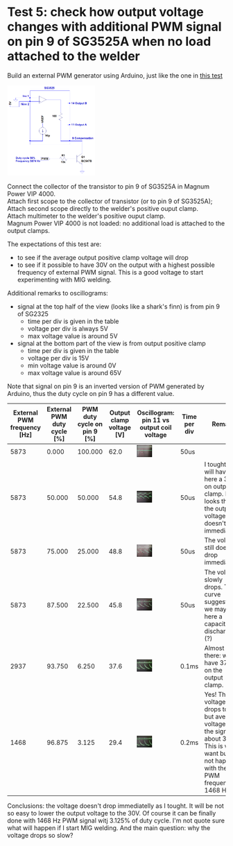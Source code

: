 # Test 5: check how output voltage changes with additional PWM signal on pin 9 of SG3525A when no load attached to the welder

Build an external PWM generator using Arduino, just like the one in [this test](https://github.com/wmarkow/sandbox/blob/master/inverter-welder/elements/sg3525/tests/Test5/README.md)

<img src="https://raw.githubusercontent.com/wmarkow/sandbox/master/inverter-welder/elements/sg3525/tests/Test5/05_external_pwm_circuit.png" width="40%" >

Connect the collector of the transistor to pin 9 of SG3525A in Magnum Power VIP 4000. \
Attach first scope to the collector of transistor (or to pin 9 of SG3525A); \
Attach second scope directly to the welder's positive ouput clamp. \
Attach multimeter to the welder's positive ouput clamp. \
Magnum Power VIP 4000 is not loaded: no additional load is attached to the output clamps.

The expectations of this test are:
 * to see if the average output positive clamp voltage will drop
 * to see if it possible to have 30V on the output with a highest possible frequency of external PWM signal. This is a good voltage to start experimenting with MIG welding.

Additional remarks to oscillograms:
 * signal at the top half of the view (looks like a shark's finn) is from pin 9 of SG2325
   * time per div is given in the table
   * voltage per div is always 5V
   * max voltage value is around 5V
 * signal at the bottom part of the view is from output positive clamp
   * time per div is given in the table
   * voltage per div is 15V
   * min voltage value is around  0V
   * max voltage value is around 65V

Note that signal on pin 9 is an inverted version of PWM generated by Arduino, thus the duty cycle on pin 9 has a different value.
   
 | External PWM frequency [Hz] | External PWM duty cycle [%] | PWM duty cycle on pin 9 [%] | Output clamp voltage [V]| Oscillogram: pin 11 vs output coil voltage | Time per div | Remark |
 |---|---|---|---|---|---|---|
 | 5873 |  0.000 | 100.000 | 62.0 | <img src="https://raw.githubusercontent.com/wmarkow/sandbox/master/inverter-welder/concepts/08_magnum_power_vip_4000/reveng/tests/Test5/1_no_pwm.jpg" width="40%" > | 50us | |
 | 5873 | 50.000 |  50.000 | 54.8 | <img src="https://raw.githubusercontent.com/wmarkow/sandbox/master/inverter-welder/concepts/08_magnum_power_vip_4000/reveng/tests/Test5/2_ipwm_5873Hz_50.jpg" width="40%" > | 50us | I tought that I will have here a 30V on output clamp. No. It looks that the output voltage doesn't drop immediatelly.|
 | 5873 | 75.000 |  25.000 | 48.8 | <img src="https://raw.githubusercontent.com/wmarkow/sandbox/master/inverter-welder/concepts/08_magnum_power_vip_4000/reveng/tests/Test5/3_ipwm_5873Hz_25.jpg" width="40%" > | 50us | The voltage still doesn't drop immediatelly.|
 | 5873 | 87.500 |  22.500 | 45.8 | <img src="https://raw.githubusercontent.com/wmarkow/sandbox/master/inverter-welder/concepts/08_magnum_power_vip_4000/reveng/tests/Test5/4_ipwm_5873Hz_12.5.jpg" width="40%" > | 50us | The voltage slowly drops. The curve suggest that we may have here a capacitor discharging (?) |
 | 2937 | 93.750 |   6.250 | 37.6 | <img src="https://raw.githubusercontent.com/wmarkow/sandbox/master/inverter-welder/concepts/08_magnum_power_vip_4000/reveng/tests/Test5/5_ipwm_2937Hz_6.25.jpg" width="40%" > | 0.1ms | Almost there: we have 37.6V on the output clamp.|
 | 1468 | 96.875 |   3.125 | 29.4 | <img src="https://raw.githubusercontent.com/wmarkow/sandbox/master/inverter-welder/concepts/08_magnum_power_vip_4000/reveng/tests/Test5/6_ipwm_1468Hz_3.125.jpg" width="40%" > | 0.2ms | Yes! The voltage drops to 20V but average voltage of the signal is about 30V. This is what I want but I'm not happy with the PWM frequency: 1468 Hz|

Conclusions: the voltage doesn't drop immediatelly as I tought. It will be not so easy to lower the output voltage to the 30V. Of course it can be finally done with 1468 Hz PWM signal
witj 3.125% of duty cycle. I'm not quote sure what will happen if I start MIG welding. And the main question: why the voltage drops so slow?